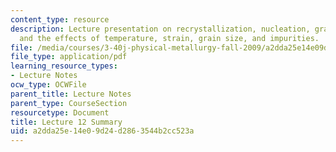 ```yaml
---
content_type: resource
description: Lecture presentation on recrystallization, nucleation, grain growth,
  and the effects of temperature, strain, grain size, and impurities.
file: /media/courses/3-40j-physical-metallurgy-fall-2009/a2dda25e14e09d24d2863544b2cc523a_MIT3_40JF09_lec12.pdf
file_type: application/pdf
learning_resource_types:
- Lecture Notes
ocw_type: OCWFile
parent_title: Lecture Notes
parent_type: CourseSection
resourcetype: Document
title: Lecture 12 Summary
uid: a2dda25e-14e0-9d24-d286-3544b2cc523a
---
```


